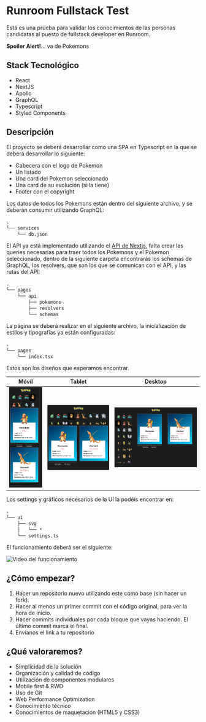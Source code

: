 # Runroom Fullstack Test

Está es una prueba para validar los conocimientos de las personas candidatas al puesto de fullstack developer en Runroom.

**Spoiler Alert!**... va de Pokemons

## Stack Tecnológico

* React
* NextJS
* Apollo
* GraphQL
* Typescript
* Styled Components

## Descripción

El proyecto se deberá desarrollar como una SPA en Typescript en la que se deberá desarrollar lo siguiente:

* Cabecera con el logo de Pokemon
* Un listado
* Una card del Pokemon seleccionado
* Una card de su evolución (si la tiene)
* Footer con el copyright

Los datos de todos los Pokemons están dentro del siguiente archivo, y se deberán consumir utilizando GraphQL:

```
.
└── services
    └── db.json
```

El API ya está implementado utilizando el [API de Nextjs](https://nextjs.org/docs/api-routes/introduction), falta crear las queries necesarias para traer todos los Pokemons y el Pokemon seleccionado, dentro de la siguiente carpeta encontrarás los schemas de GraphQL, los resolvers, que son los que se comunican con el API, y las rutas del API:

```
.
└── pages
    └── api
        ├── pokemons
        ├── resolvers
        └── schemas
```

La página se deberá realizar en el siguiente archivo, la inicialización de estilos y tipografías ya están configuradas:

```
.
└── pages
    └── index.tsx
```

Estos son los diseños que esperamos encontrar.

| Móvil | Tablet | Desktop |
|---|---|---|
| ![Diseño en móvil](docs/mobile.png) | ![Diseño en tablet](docs/tablet.png) | ![Diseño en desktop](docs/desktop.png) |

Los settings y gráficos necesarios de la UI la podéis encontrar en:

```
.
└── ui
    ├── svg
    │   └── *
    └── settings.ts
```

El funcionamiento deberá ser el siguiente:

![Video del funcionamiento](docs/function.gif)

## ¿Cómo empezar?

1. Hacer un repositorio nuevo utilizando este como base (sin hacer un fork).
2. Hacer al menos un primer commit con el código original, para ver la hora de inicio.
3. Hacer commits individuales por cada bloque que vayas haciendo. El último commit marca el final.
4. Envíanos el link a tu repositorio

## ¿Qué valoraremos?

* Simplicidad de la solución
* Organización y calidad de código
* Utilización de componentes modulares
* Mobile first & RWD
* Uso de Git
* Web Performance Optimization
* Conocimiento técnico
* Conocimientos de maquetación (HTML5 y CSS3)
